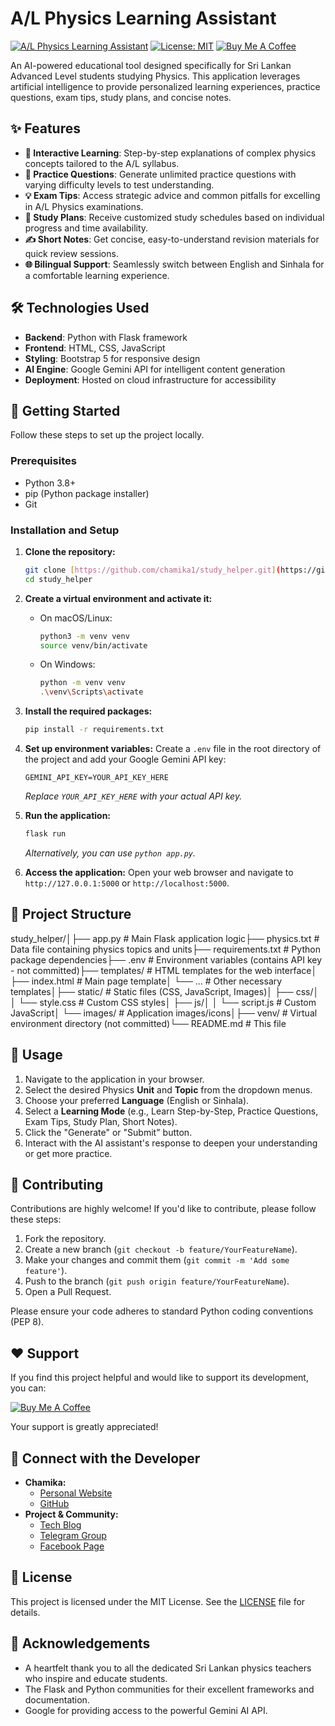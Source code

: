 # A/L Physics Learning Assistant

[![A/L Physics Learning Assistant](https://img.shields.io/badge/Visit%20App-Live-brightgreen)](https://al-physics.techbloglk.xyz/)
[![License: MIT](https://img.shields.io/badge/License-MIT-yellow.svg)](https://opensource.org/licenses/MIT)
[![Buy Me A Coffee](https://img.shields.io/badge/Buy%20Me%20A%20Coffee-Donate-orange)](https://www.buymeacoffee.com/jLufrxRaO1)

An AI-powered educational tool designed specifically for Sri Lankan Advanced Level students studying Physics. This application leverages artificial intelligence to provide personalized learning experiences, practice questions, exam tips, study plans, and concise notes.

## ✨ Features

* **🧠 Interactive Learning**: Step-by-step explanations of complex physics concepts tailored to the A/L syllabus.
* **📝 Practice Questions**: Generate unlimited practice questions with varying difficulty levels to test understanding.
* **💡 Exam Tips**: Access strategic advice and common pitfalls for excelling in A/L Physics examinations.
* **📅 Study Plans**: Receive customized study schedules based on individual progress and time availability.
* **✍️ Short Notes**: Get concise, easy-to-understand revision materials for quick review sessions.
* **🌐 Bilingual Support**: Seamlessly switch between English and Sinhala for a comfortable learning experience.

## 🛠️ Technologies Used

* **Backend**: Python with Flask framework
* **Frontend**: HTML, CSS, JavaScript
* **Styling**: Bootstrap 5 for responsive design
* **AI Engine**: Google Gemini API for intelligent content generation
* **Deployment**: Hosted on cloud infrastructure for accessibility

## 🚀 Getting Started

Follow these steps to set up the project locally.

### Prerequisites

* Python 3.8+
* pip (Python package installer)
* Git

### Installation and Setup

1.  **Clone the repository:**
    ```bash
    git clone [https://github.com/chamika1/study_helper.git](https://github.com/chamika1/study_helper.git)
    cd study_helper
    ```

2.  **Create a virtual environment and activate it:**
    * On macOS/Linux:
        ```bash
        python3 -m venv venv
        source venv/bin/activate
        ```
    * On Windows:
        ```bash
        python -m venv venv
        .\venv\Scripts\activate
        ```

3.  **Install the required packages:**
    ```bash
    pip install -r requirements.txt
    ```

4.  **Set up environment variables:**
    Create a `.env` file in the root directory of the project and add your Google Gemini API key:
    ```env
    GEMINI_API_KEY=YOUR_API_KEY_HERE
    ```
    *Replace `YOUR_API_KEY_HERE` with your actual API key.*

5.  **Run the application:**
    ```bash
    flask run
    ```
    *Alternatively, you can use `python app.py`.*

6.  **Access the application:**
    Open your web browser and navigate to `http://127.0.0.1:5000` or `http://localhost:5000`.

## 📁 Project Structure

study_helper/│├── app.py              # Main Flask application logic├── physics.txt         # Data file containing physics topics and units├── requirements.txt    # Python package dependencies├── .env                # Environment variables (contains API key - not committed)├── templates/          # HTML templates for the web interface│   ├── index.html      # Main page template│   └── ...             # Other necessary templates│├── static/             # Static files (CSS, JavaScript, Images)│   ├── css/│   │   └── style.css   # Custom CSS styles│   ├── js/│   │   └── script.js   # Custom JavaScript│   └── images/         # Application images/icons│├── venv/               # Virtual environment directory (not committed)└── README.md           # This file
## 📖 Usage

1.  Navigate to the application in your browser.
2.  Select the desired Physics **Unit** and **Topic** from the dropdown menus.
3.  Choose your preferred **Language** (English or Sinhala).
4.  Select a **Learning Mode** (e.g., Learn Step-by-Step, Practice Questions, Exam Tips, Study Plan, Short Notes).
5.  Click the "Generate" or "Submit" button.
6.  Interact with the AI assistant's response to deepen your understanding or get more practice.

## 🤝 Contributing

Contributions are highly welcome! If you'd like to contribute, please follow these steps:

1.  Fork the repository.
2.  Create a new branch (`git checkout -b feature/YourFeatureName`).
3.  Make your changes and commit them (`git commit -m 'Add some feature'`).
4.  Push to the branch (`git push origin feature/YourFeatureName`).
5.  Open a Pull Request.

Please ensure your code adheres to standard Python coding conventions (PEP 8).

## ❤️ Support

If you find this project helpful and would like to support its development, you can:

[![Buy Me A Coffee](https://www.buymeacoffee.com/assets/img/custom_images/orange_img.png)](https://www.buymeacoffee.com/jLufrxRaO1)

Your support is greatly appreciated!

## 🔗 Connect with the Developer

* **Chamika:**
    * [Personal Website](https://itzmechami.wuaze.com/)
    * [GitHub](https://github.com/chamika1)
* **Project & Community:**
    * [Tech Blog](https://techbloglk.xyz/)
    * [Telegram Group](https://t.me/study_helper_physics)
    * [Facebook Page](https://web.facebook.com/people/Techbloglk/61575108633834/)

## 📜 License

This project is licensed under the MIT License. See the [LICENSE](LICENSE) file for details.

## 🙏 Acknowledgements

* A heartfelt thank you to all the dedicated Sri Lankan physics teachers who inspire and educate students.
* The Flask and Python communities for their excellent frameworks and documentation.
* Google for providing access to the powerful Gemini AI API.
